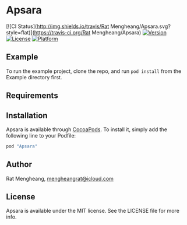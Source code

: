 # Apsara

[![CI Status](http://img.shields.io/travis/Rat Mengheang/Apsara.svg?style=flat)](https://travis-ci.org/Rat Mengheang/Apsara)
[![Version](https://img.shields.io/cocoapods/v/Apsara.svg?style=flat)](http://cocoapods.org/pods/Apsara)
[![License](https://img.shields.io/cocoapods/l/Apsara.svg?style=flat)](http://cocoapods.org/pods/Apsara)
[![Platform](https://img.shields.io/cocoapods/p/Apsara.svg?style=flat)](http://cocoapods.org/pods/Apsara)

## Example

To run the example project, clone the repo, and run `pod install` from the Example directory first.

## Requirements

## Installation

Apsara is available through [CocoaPods](http://cocoapods.org). To install
it, simply add the following line to your Podfile:

```ruby
pod "Apsara"
```

## Author

Rat Mengheang, mengheangrat@icloud.com

## License

Apsara is available under the MIT license. See the LICENSE file for more info.
